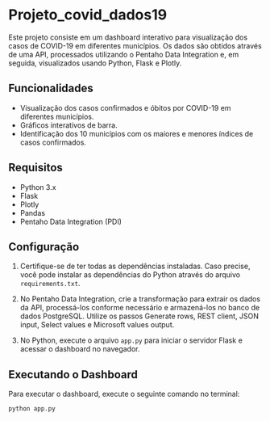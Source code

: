 # Projeto_covid_dados19  



Este projeto consiste em um dashboard interativo para visualização dos casos de COVID-19 em diferentes municípios. Os dados são obtidos através de uma API, processados utilizando o Pentaho Data Integration e, em seguida, visualizados usando Python, Flask e Plotly.

## Funcionalidades

- Visualização dos casos confirmados e óbitos por COVID-19 em diferentes municípios.
- Gráficos interativos de barra.
- Identificação dos 10 municípios com os maiores e menores índices de casos confirmados.

## Requisitos

- Python 3.x
- Flask
- Plotly
- Pandas
- Pentaho Data Integration (PDI)

## Configuração

1. Certifique-se de ter todas as dependências instaladas. Caso precise, você pode instalar as dependências do Python através do arquivo `requirements.txt`.


2. No Pentaho Data Integration, crie a transformação para extrair os dados da API, processá-los conforme necessário e armazená-los no banco de dados PostgreSQL. Utilize os passos Generate rows, REST client, JSON input, Select values e Microsoft values output.

3. No Python, execute o arquivo `app.py` para iniciar o servidor Flask e acessar o dashboard no navegador.

## Executando o Dashboard

Para executar o dashboard, execute o seguinte comando no terminal:

```bash
python app.py





